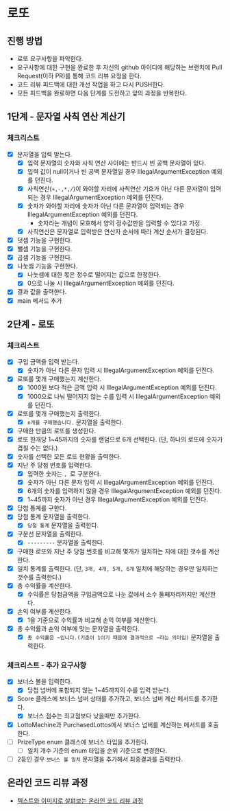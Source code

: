 # 로또
## 진행 방법
* 로또 요구사항을 파악한다.
* 요구사항에 대한 구현을 완료한 후 자신의 github 아이디에 해당하는 브랜치에 Pull Request(이하 PR)를 통해 코드 리뷰 요청을 한다.
* 코드 리뷰 피드백에 대한 개선 작업을 하고 다시 PUSH한다.
* 모든 피드백을 완료하면 다음 단계를 도전하고 앞의 과정을 반복한다.

## 1단계 - 문자열 사칙 연산 계산기
### 체크리스트
- [x] 문자열을 입력 받는다.
  - [x] 입력 문자열의 숫자와 사칙 연산 사이에는 반드시 빈 공백 문자열이 있다.
  - [x] 입력 값이 null이거나 빈 공백 문자열일 경우 IllegalArgumentException 예외를 던진다.
  - [x] 사칙연산(`+,-,*,/`)이 와야할 자리에 사칙연산 기호가 아닌 다른 문자열이 입력되는 경우 IllegalArgumentException 예외를 던진다.
  - [x] 숫자가 와야할 자리에 숫자가 아닌 다른 문자열이 입력되는 경우 IllegalArgumentException 예외를 던진다.
    - 숫자라는 개념이 모호해서 양의 정수값만을 입력할 수 있다고 가정.
  - [x] 사칙연산은 문자열로 입력받은 연산자 순서에 따라 계산 순서가 결정된다.
- [x] 덧셈 기능을 구현한다.
- [x] 뺄셈 기능을 구현한다.
- [x] 곱셈 기능을 구현한다.
- [x] 나눗셈 기능을 구현한다.
  - [x] 나눗셈에 대한 몫은 정수로 떨어지는 값으로 한정한다.
  - [x] 0으로 나눌 시 IllegalArgumentException 예외를 던진다.
- [x] 결과 값을 출력한다.
- [x] main 메서드 추가

## 2단계 - 로또
### 체크리스트
- [x] 구입 금액을 입력 받는다.
  - [x] 숫자가 아닌 다른 문자 입력 시 IllegalArgumentException 예외를 던진다.
- [x] 로또를 몇개 구매했는지 계산한다.
  - [x] 1000원 보다 적은 금액 입력 시 IllegalArgumentException 예외를 던진다.
  - [x] 1000으로 나눠 떨어지지 않는 수를 입력 시 IllegalArgumentException 예외를 던진다.
- [x] 로또를 몇개 구매했는지 출력한다.
  - [x] `n개를 구매했습니다.` 문자열을 출력한다.
- [x] 구매한 만큼의 로또를 생성한다.
- [x] 로또 한개당 1~45까지의 숫자를 랜덤으로 6개 선택한다. (단, 하나의 로또에 숫자가 겹칠 수는 없다.)
- [x] 숫자를 선택한 모든 로또 현황을 출력한다.
- [x] 지난 주 당첨 번호를 입력한다.
  - [x] 입력한 숫자는 `, `로 구분한다.
  - [x] 숫자가 아닌 다른 문자 입력 시 IllegalArgumentException 예외를 던진다.
  - [x] 6개의 숫자를 입력하지 않을 경우 IllegalArgumentException 예외를 던진다.
  - [x] 1~45까지 숫자가 아닌 경우 IllegalArgumentException 예외를 던진다.
- [x] 당첨 통계를 구한다.
- [x] 당첨 통계 문자열을 출력한다.
  - [x] `당첨 통계` 문자열을 출력한다.
- [x] 구분선 문자열을 출력한다.
  - [x] `---------` 문자열을 출력한다.
- [x] 구매한 로또와 지난 주 당첨 번호를 비교해 몇개가 일치하는 지에 대한 갯수를 계산한다.
- [x] 일치 통계를 출력한다. (단, `3개, 4개, 5개, 6개` 일치에 해당하는 경우만 일치하는 갯수를 출력한다.)
- [x] 총 수익률을 계산한다.
  - [x] 수익률은 당첨금액을 구입금액으로 나눈 값에서 소수 둘째자리까지만 계산한다.
- [x] 손익 여부를 계산한다.
  - [x] 1을 기준으로 수익률과 비교해 손익 여부를 계산한다. 
- [x] 총 수익률과 손익 여부에 맞는 문자열을 출력한다.
  - [x] `총 수익률은 ~입니다.(기준이 1이기 때문에 결과적으로 ~라는 의미임)` 문자열을 출력한다.

### 체크리스트 - 추가 요구사항
- [x] 보너스 볼을 입력한다.
  - [x] 당첨 넘버에 포함되지 않는 1~45까지의 수를 입력 받는다.
- [x] Score 클래스에 보너스 넘버 상태를 추가하고, 보너스 넘버 계산 메서드를 추가한다.
  - [x] 보너스 점수는 최고점보다 낮을때만 추가한다.
- [x] LottoMachine과 PurchasedLottos에서 보너스 넘버를 계산하는 메서드를 호출한다.
- [ ] PrizeType enum 클래스에 보너스 타입을 추가한다.
  - [ ] 일치 개수 기준의 enum 타입을 순위 기준으로 변경한다.
- [ ] 2등인 경우 `보너스 볼 일치` 문자열을 추가해서 최종결과를 출력한다.

## 온라인 코드 리뷰 과정
* [텍스트와 이미지로 살펴보는 온라인 코드 리뷰 과정](https://github.com/next-step/nextstep-docs/tree/master/codereview)
